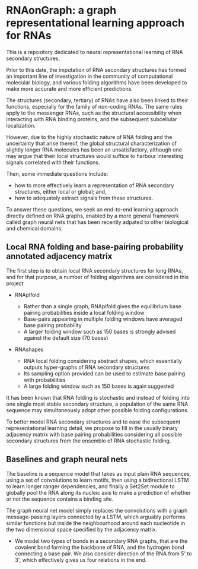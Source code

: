 # RNAonGraph: a graph representational learning approach for RNAs
This is a repository dedicated to neural representational learning of RNA secondary structures.

Prior to this date, the imputation of RNA secondary structures has formed an important line of investigation in the community of computational molecular biology, and various folding algorithms have been developed to make more accurate and more efficient predictions.

The structures (secondary, tertiary) of RNAs have also been linked to their functions, especially for the family of non-coding RNAs. The same rules apply to the messenger RNAs, such as the structural accessibility when interacting with RNA binding proteins, and the subsequent subcellular localization.  

However, due to the highly stochastic nature of RNA folding and the uncertainty that arise thereof, the global structural characterization of slightly longer RNA molecules has been an unsatisfactory, although one may argue that their local structures would suffice to harbour interesting signals correlated with their functions.

Then, some immediate questions include:
- how to more effectively learn a representation of RNA secondary structures, either local or global; and, 
- how to adequately extract signals from these structures.

To answer these questions, we seek an end-to-end learning approach directly defined on RNA graphs, enabled by a more general framework called graph neural nets that has been recently adpated to other biological and chemical domains.

## Local RNA folding and base-pairing probability annotated adjacency matrix

The first step is to obtain local RNA secondary structures for long RNAs, and for that purpose, a number of folding algorithms are considered in this project

- RNAplfold
    * Rather than a single graph, RNAplfold gives the equilibrium base pairing probabilities inside a local folding window
    * Base-pairs appearing in multiple folding windows have averaged base pairing probability 
    * A larger folding window such as 150 bases is strongly advised against the default size (70 bases)
    
- RNAshapes
    * RNA local folding considering abstract shapes, which essentially outputs hyper-graphs of RNA secondary structures
    * Its sampling option provided can be used to estimate base pairing with probabilities
    * A large folding window such as 150 bases is again suggested
    
It has been known that RNA folding is stochastic and instead of folding into one single most stable secondary structure, a population of the same RNA sequence may simultaneously adopt other possible folding configurations.

To better model RNA secondary structures and to ease the subsequent representational learning detail, we propose to fill in the usually binary adjacency matrix with base pairing probabilities considering all possible secondary structures from the ensemble of RNA stochastic folding.  
    
## Baselines and graph neural nets

The baseline is a sequence model that takes as input plain RNA sequences, using a set of convolutions to learn motifs, then using a bidirectional LSTM to learn longer ranger dependencies, and finally a Set2Set module to globally pool the RNA along its nucleic axis to make a prediction of whether or not the sequence contains a binding site.

The graph neural net model simply replaces the convolutions with a graph message-passing layers connected by a LSTM, which arguably performs similar functions but inside the neighbourhood around each nucleotide in the two dimensional space specified by the adjacency matrix.

- We model two types of bonds in a secondary RNA graphs, that are the covalent bond forming the backbone of RNA, and the hydrogen bond connecting a base pair. We also consider direction of the RNA from 5' to 3', which effectively gives us four relations in the end. 

